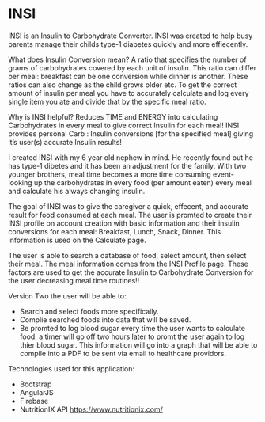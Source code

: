 # INSI

INSI is an Insulin to Carbohydrate Converter. INSI was created to help busy parents manage their childs type-1 diabetes quickly and more effiecently.

What does Insulin Conversion mean?
A ratio that specifies the number of grams of carbohydrates covered by each unit of insulin. This ratio can differ per meal: breakfast can be one conversion while dinner is another. These ratios can also change as the child grows older etc. To get the correct amount of insulin per meal you have to accurately calculate and log every single item you ate and divide that by the specific meal ratio.

Why is INSI helpful?
Reduces TIME and ENERGY into calculating Carbohydrates in every meal to give correct Insulin for each meal!
INSI provides personal Carb : Insulin conversions [for the specified meal] giving it’s user(s) accurate Insulin results! 

I created INSI with my 6 year old nephew in mind. He recently found out he has type-1 dibetes and it has been an adjustment for the family. With two younger brothers, meal time becomes a more time consuming event- looking up the carbohydrates in every food (per amount eaten) every meal and calculate his always changing insulin. 

The goal of INSI was to give the caregiver a quick, effecent, and accurate result for food consumed at each meal. The user is promted to create their INSI profile on account creation with basic information and their insulin conversions for each meal: Breakfast, Lunch, Snack, Dinner. This information is used on the Calculate page. 

The user is able to search a database of food, select amount, then select their meal. The meal information comes from the INSI Profile page. These factors are used to get the accurate Insulin to Carbohydrate Conversion for the user decreasing meal time routines!!

Version Two the user will be able to:
- Search and select foods more specifically.
- Complie searched foods into data that will be saved.
- Be promted to log blood sugar every time the user wants to calculate food, a timer will go off two hours later to promt the user again to log thier blood sugar. This information will go into a graph that will be able to compile into a PDF to be sent via email to healthcare providors.

Technologies used for this application:
- Bootstrap
- AngularJS
- Firebase 
- NutritionIX API https://www.nutritionix.com/
